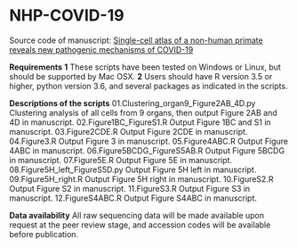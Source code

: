 # NHP-COVID-19
Source code of manuscript: [Single-cell atlas of a non-human primate reveals new pathogenic mechanisms of COVID-19](https://www.biorxiv.org/content/10.1101/2020.04.10.022103v1)

**Requirements**
**1** These scripts have been tested on Windows or Linux, but should be supported by Mac OSX.
**2** Users should have R version 3.5 or higher, python version 3.6, and several packages as indicated in the scripts.

**Descriptions of the scripts**
01.Clustering_organ9_Figure2AB_4D.py
Clustering analysis of all cells from 9 organs, then output Figure 2AB and 4D in manuscript.
02.Figure1BC_FigureS1.R
Output Figure 1BC and S1 in manuscript.
03.Figure2CDE.R
Output Figure 2CDE in manuscript.
04.Figure3.R
Output Figure 3 in manuscript.
05.Figure4ABC.R
Output Figure 4ABC in manuscript.
06.Figure5BCDG_FigureS5AB.R
Output Figure 5BCDG in manuscript.
07.Figure5E.R
Output Figure 5E in manuscript.
08.Figure5H_left_FigureS5D.py
Output Figure 5H left in manuscript.
09.Figure5H_right.R
Output Figure 5H right in manuscript.
10.FigureS2.R
Output Figure S2 in manuscript.
11.FigureS3.R
Output Figure S3 in manuscript.
12.FigureS4ABC.R
Output Figure S4ABC in manuscript.

**Data availability**
All raw sequencing data will be made available upon request at the peer review stage, and accession codes will be available before publication.

